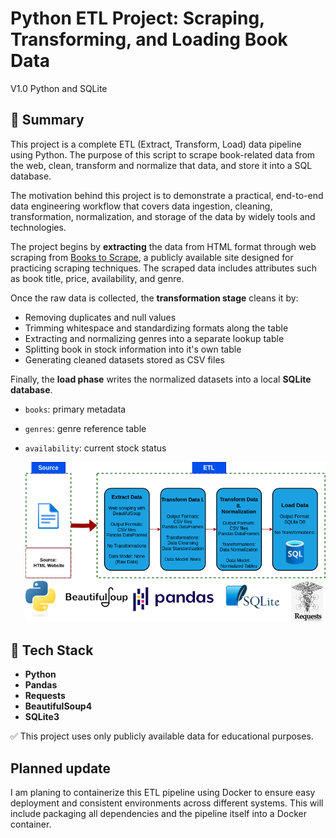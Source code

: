 # Python ETL Project: Scraping, Transforming, and Loading Book Data

V1.0 Python and SQLite

## 📌 Summary

This project is a complete ETL (Extract, Transform, Load) data pipeline using Python. The purpose of this script to scrape book-related data from the web, clean, transform and normalize that data, and store it into a SQL database.

The motivation behind this project is to demonstrate a practical, end-to-end data engineering workflow that covers data ingestion, cleaning, transformation, normalization, and storage of the data by widely tools and technologies.

The project begins by **extracting** the data from HTML format through web scraping from [Books to Scrape](http://books.toscrape.com), a publicly available site designed for practicing scraping techniques. The scraped data includes attributes such as book title, price, availability, and genre.

Once the raw data is collected, the **transformation stage** cleans it by:

- Removing duplicates and null values  
- Trimming whitespace and standardizing formats along the table 
- Extracting and normalizing genres into a separate lookup table  
- Splitting book in stock information into it's own table  
- Generating cleaned datasets stored as CSV files

Finally, the **load phase** writes the normalized datasets into a local **SQLite database**.

- `books`: primary metadata  
- `genres`: genre reference table  
- `availability`: current stock status

  ![ETL Pipeline Diagram](v1_sqlite/docs/etl_figure.png)

## 🧰 Tech Stack
- **Python**
- **Pandas** 
- **Requests**
- **BeautifulSoup4**
- **SQLite3** 

✅ This project uses only publicly available data for educational purposes.

## Planned update
I am planing to containerize this ETL pipeline using Docker to ensure easy deployment and consistent environments across different systems. This will include packaging all dependencies and the pipeline itself into a Docker container.
